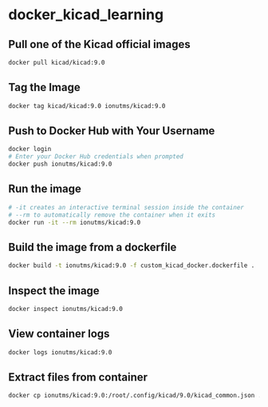 # docker_kicad_learning

## Pull one of the Kicad official images
```bash
docker pull kicad/kicad:9.0
```

## Tag the Image
```bash
docker tag kicad/kicad:9.0 ionutms/kicad:9.0
```

## Push to Docker Hub with Your Username
```bash
docker login
# Enter your Docker Hub credentials when prompted
docker push ionutms/kicad:9.0
```

## Run the image
```bash
# -it creates an interactive terminal session inside the container
# --rm to automatically remove the container when it exits
docker run -it --rm ionutms/kicad:9.0
```

## Build the image from a dockerfile
```bash
docker build -t ionutms/kicad:9.0 -f custom_kicad_docker.dockerfile .
```

## Inspect the image
```bash
docker inspect ionutms/kicad:9.0
```

## View container logs
```bash
docker logs ionutms/kicad:9.0
```

## Extract files from container
```bash
docker cp ionutms/kicad:9.0:/root/.config/kicad/9.0/kicad_common.json ./kicad_common.json
```